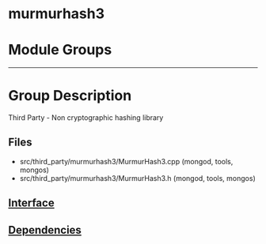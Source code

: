 # murmurhash3

# Module Groups

-------------

# Group Description
Third Party - Non cryptographic hashing library

## Files
- src/third\_party/murmurhash3/MurmurHash3.cpp   (mongod, tools, mongos)
- src/third\_party/murmurhash3/MurmurHash3.h   (mongod, tools, mongos)

## [Interface](interface/0)

## [Dependencies](dependencies/0)
